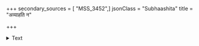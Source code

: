 +++
secondary_sources = [ "MSS_3452",]
jsonClass = "Subhaashita"
title = "अव्याहति न"

+++

<details><summary>Text</summary>

अव्याहति न शक्या गौर् विना दण्डेन रक्षितुम्।  
इति प्रत्येति मुग्धोऽपि वल्लवः किमु राजकम्॥
</details>
